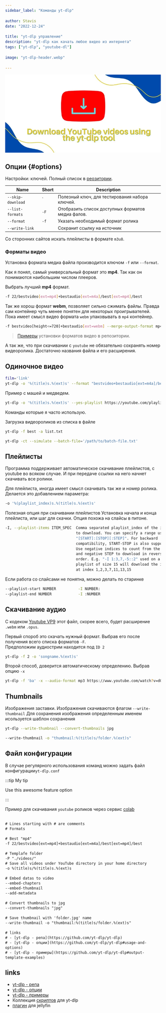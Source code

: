 ```yaml
---
sidebar_label: "Команды yt-dlp"

author: Stavis
date: "2022-12-24"

title: "yt-dlp управление"
description: "yt-dlp как качать любое видео из интернета"
tags: ["yt-dlp", "youtube-dl"]

image: "yt-dlp-header.webp"

---
```


![TDD Banner](yt-dlp-header.webp)

## Опции {#options}

Настройки: ключей. Полный список в [реозитории](https://github.com/yt-dlp/yt-dlp#general-options). 

| Name | Short | Description |
| --- | --- | --- |
| `--skip-download` | ` |  Полезный ключ, для тестирования набора ключей. |
| `--list-formats` | `-F` |  Отобразить список доступных форматов медиа фалов. |
| `--format` | `-f` | Указать необходимый формат ролика |
| `--write-link` | | Сохранит ссылку на источник |
Со сторонних сайтов искать плейлисты в формате `m3u8`.

### Форматы видео 

Установка формата медиа файла производится ключом `-f` или `--format`.

Как я понял, самый универсальный формат это **mp4**. Так как он понимаются
наибольшим числом плееров. 

Выбрать лучший **mp4** формат.

```bash
-f 22/bestvideo[ext=mp4]+bestaudio[ext=m4a]/best[ext=mp4]/best
```

Так же хорош формат **webm**, позволяет сильно сжимать файлы. Правда сам контейнер чуть менее понятен для
некоторых проигрывателей. Пока имеет смысл видео формата `webm` упаковывать в `mp4` контейнер.

```bash
-f bestvideo[height<=720]+bestaudio[ext=webm] --merge-output-format mp4
```

> [Примеры](https://github.com/yt-dlp/yt-dlp#format-selection-examples) установки форматов видео в репозитории.

А так же, что при скачивании с `youtube` не обязательно сохранять номер видеоролика. Достаточно названия файла и его расширения.

## Одиночное видео

```bash
film='link'
yt-dlp -o '%(title)s.%(ext)s' --format "bestvideo+bestaudio[ext=m4a]/bestvideo+bestaudio/best" --merge-output-format mp4 $film
```

Пример с машей и медведем.

```bash
yt-dlp -o '%(title)s.%(ext)s' --yes-playlist https://youtube.com/playlist?list=PLXnIohISHNIur5SkRfvOLo1YJjw7NwQx6
```

Команды которые я часто использую.

Загрузка видеороликов из списка в файле

```bash
yt-dlp -f best -a list.txt
```

```bash
yt-dlp -ct --simulate --batch-file='/path/to/batch-file.txt'
```

## Плейлисты

Программа поддерживает автоматическое скачивание плейлистов, с youtube во всяком случае. И при передаче ссылки на него начнет скачивать все ролики.

Для плейлиста, иногда имеет смысл скачивать так же и номер ролика.  
Делается это добавлением параметра:

```bash
-o '%(playlist_index)s.%(title)s.%(ext)s'
```

Полезная опция при скачивании плейлистов
Установка начала и конца плейлиста, или шаг для скачки. Опция похожа на слайсы в питоне.

```bash
-I, --playlist-items ITEM_SPEC  Comma separated playlist_index of the items
                                to download. You can specify a range using
                                "[START]:[STOP][:STEP]". For backward
                                compatibility, START-STOP is also supported.
                                Use negative indices to count from the right
                                and negative STEP to download in reverse
                                order. E.g. "-I 1:3,7,-5::2" used on a
                                playlist of size 15 will download the items
                                at index 1,2,3,7,11,13,15
```
Если работа со слайсами не понятна, можно делать по старинке

```bash
--playlist-start NUMBER          -I NUMBER:
--playlist-end NUMBER            -I :NUMBER
```

## Скачивание аудио

С кодеком [Youtube VP9](https://en.wikipedia.org/wiki/VP9) этот файл, скорее всего, будет расширение `.webm` или `.opus`.

Первый спороб это скачать нужный формат. Выбрав его после получения всего списка форматов `-F`.  
Предположим аудиострим находится под `ID 2`

```bash
yt-dlp -f 2 -o 'songname.%(ext)s'
```

Второй способ, доверится автоматическому определению. Выбрав опцию `-x`

```bash
yt-dlp -f 'ba' -x --audio-format mp3 https://www.youtube.com/watch?v=dQw4w9WgXcQ  -o '%(id)s.%(ext)s'
```

## Thumbnails

Изображения заставки.
Изображения скачиваются флагом `--write-thumbnail`
Для сохранения изображения определенным именем исользуется шаблон сохранения

```bash
yt-dlp --write-thumbnail --convert-thumbnails jpg 
```

```bash
--write-thumbnail -o "thumbnail:%(title)s/folder.%(ext)s"
```

## Файл конфигурации

В случае регулярного использования команд можно задать файл конфигурации`yt-dlp.conf`

:::tip My tip

Use this awesome feature option

:::

Пример для скачивания `youtube` роликов через сервис [colab](https://colab.research.google.com/drive/1VYZOzBjoacWr7s9Al-J932byqaylRunW)

```shell title="yt-dlp.conf"

# Lines starting with # are comments
# Formats

# Best "mp4"
-f 22/bestvideo[ext=mp4]+bestaudio[ext=m4a]/best[ext=mp4]/best

# Templafe folder
-P "./videos/"
# Save all videos under YouTube directory in your home directory
-o %(title)s/%(title)s.%(ext)s

# Embed datas to video
--embed-chapters 
--embed-thumbnail 
--add-metadata

# Convert thumbnails to jpg
--convert-thumbnails "jpg"

# Save thumbnail with 'folder.jpg' name
--write-thumbnail -o "thumbnail:%(title)s/folder.%(ext)s"

# links
# - [yt-dlp - репа](https://github.com/yt-dlp/yt-dlp)
# - [yt-dlp - опции](https://github.com/yt-dlp/yt-dlp#usage-and-options)
# - [yt-dlp - примеры](https://github.com/yt-dlp/yt-dlp#output-template-examples)
```

## links

- [yt-dlp - репа](https://github.com/yt-dlp/yt-dlp)
- [yt-dlp - опции](https://github.com/yt-dlp/yt-dlp#usage-and-options)
- [yt-dlp - примеры](https://github.com/yt-dlp/yt-dlp#output-template-examples)
- Коллекция [скриптов](https://github.com/TheFrenchGhosty/TheFrenchGhostys-Ultimate-YouTube-DL-Scripts-Collection) для yt-dlp
- [плагин](https://github.com/ankenyr/jellyfin-youtube-metadata-plugin) для jellyfin
